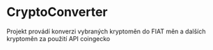 # CryptoConverter
Projekt provádí konverzi vybraných kryptoměn do FIAT měn a dalších kryptoměn za použití API coingecko
